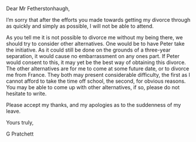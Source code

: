 ---
---

Dear Mr Fetherstonhaugh,  

I’m sorry that after the efforts you made towards getting my divorce through as quickly and simply as possible, I will not be able to attend.  

As you tell me it is not possible to divorce me without my being there, we should try to consider other alternatives.  One would be to have Peter take the initiative.  As it could still be done on the grounds of a three-year separation, it would cause no embarrassment on any ones part.  If Peter would consent to this, it may yet be the best way of obtaining this divorce.  The other alternatives are for me to come at some future date, or to divorce me from France.  They both may present considerable difficulty, the first as I cannot afford to take the time off school, the second, for obvious reasons. You may be able to come up with other alternatives, if so, please do not hesitate to write.  

Please accept my thanks, and my apologies as to the suddenness of my leave.  

Yours truly,  

G Pratchett

